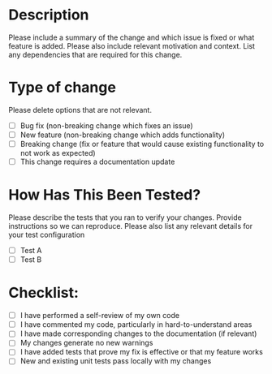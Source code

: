# Description
Please include a summary of the change and which issue is fixed or what feature is added. Please also include relevant motivation and context. List any dependencies that are required for this change.

# Type of change
Please delete options that are not relevant.

- [ ] Bug fix (non-breaking change which fixes an issue)
- [ ] New feature (non-breaking change which adds functionality)
- [ ] Breaking change (fix or feature that would cause existing functionality to not work as expected)
- [ ] This change requires a documentation update

# How Has This Been Tested?
Please describe the tests that you ran to verify your changes. Provide instructions so we can reproduce. Please also list any relevant details for your test configuration

- [ ] Test A
- [ ] Test B

# Checklist:
- [ ] I have performed a self-review of my own code
- [ ] I have commented my code, particularly in hard-to-understand areas
- [ ] I have made corresponding changes to the documentation (if relevant)
- [ ] My changes generate no new warnings
- [ ] I have added tests that prove my fix is effective or that my feature works
- [ ] New and existing unit tests pass locally with my changes
